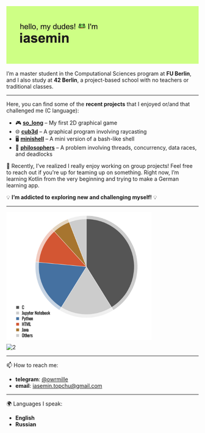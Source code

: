 ![](https://github.com/owrmille/owrmille/blob/main/header.png)

I’m a master student in the Computational Sciences program at **FU Berlin**, and I also study at **42 Berlin**, a project-based school with no teachers or traditional classes.  

<!--

---  

<p align="center">
<img src="https://streak-stats.demolab.com?user=owrmille&theme=microsoft" alt="Description of the image">
</p>    
-->



---  

Here, you can find some of the **recent projects** that I enjoyed or/and that challenged me (C language):  

- 🎮 [**so_long**](https://github.com/owrmille/so-long) – My first 2D graphical game  
- 🌐 [**cub3d**](https://github.com/owrmille/cub_3d) – A graphical program involving raycasting  
- 🖥 [**minishell**](https://github.com/owrmille/minishell) – A mini version of a bash-like shell  
- 🧠 [**philosophers**](https://github.com/owrmille/philosophers) – A problem involving threads, concurrency, data races, and deadlocks  


🌱 Recently, I’ve realized I really enjoy working on group projects! Feel free to reach out if you're up for teaming up on something. Right now, I’m learning Kotlin from the very beginning and trying to make a German learning app. 


💡 **I’m addicted to exploring new and challenging myself!** 💡  

---
<!--
<p align="center">
   <img src="https://github.com/owrmille/owrmille/blob/main/languages.png" alt="Languages" width="300">
</p>  

<p align="center">
<img src="https://github.com/owrmille/github-stats-transparent/blob/output/generated/overview.svg" alt="Description of the image">
</p>
-->

<div style="display: flex; flex-wrap: wrap; gap: 10px;">
  <img src="https://github.com/owrmille/owrmille/blob/main/languages.png" alt="1" width="380">
  <img src="https://github.com/owrmille/github-stats-transparent/blob/output/generated/overview.svg" alt="2" width="450">
</div>



<!--
[![GitHub Streak](https://streak-stats.demolab.com?user=owrmille&theme=microsoft)](https://git.io/streak-stats)
![](https://github.com/owrmille/github-stats-transparent/blob/output/generated/overview.svg)
-->

---
📫 How to reach me: 
- **telegram**: [@owrmille](https://t.me/owrmille)
- **email**: iasemin.topchu@gmail.com

--- 
🌍 Languages I speak: 
- **English**
- **Russian**
  
<!--
**owrmille/owrmille** is a ✨ _special_ ✨ repository because its `README.md` (this file) appears on your GitHub profile.

Here are some ideas to get you started:

- 🔭 I’m currently working on ...
- 🌱 I’m currently learning ...
- 👯 I’m looking to collaborate on ...
- 🤔 I’m looking for help with ...
- 💬 Ask me about ...
- 📫 How to reach me: ...
- 😄 Pronouns: ...
- ⚡ Fun fact: ...
-->
